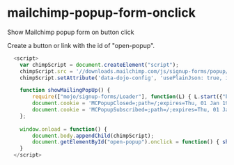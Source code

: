 # mailchimp-popup-form-onclick
Show Mailchimp popup form on button click

Create a button or link with the id of "open-popup".

```javascript
  <script>
    var chimpScript = document.createElement("script");
    chimpScript.src = '//downloads.mailchimp.com/js/signup-forms/popup/embed.js';
    chimpScript.setAttribute('data-dojo-config', 'usePlainJson: true, isDebug: false');

    function showMailingPopUp() {
        require(["mojo/signup-forms/Loader"], function(L) { L.start({"baseUrl":"XXX","uuid":"XXX","lid":"XXX"}) })
        document.cookie = 'MCPopupClosed=;path=/;expires=Thu, 01 Jan 1970 00:00:00 UTC;';
        document.cookie = 'MCPopupSubscribed=;path=/;expires=Thu, 01 Jan 1970 00:00:00 UTC;';
    };
        
    window.onload = function() {
        document.body.appendChild(chimpScript);
        document.getElementById("open-popup").onclick = function() { showMailingPopUp(); };
    }
  </script>
```
